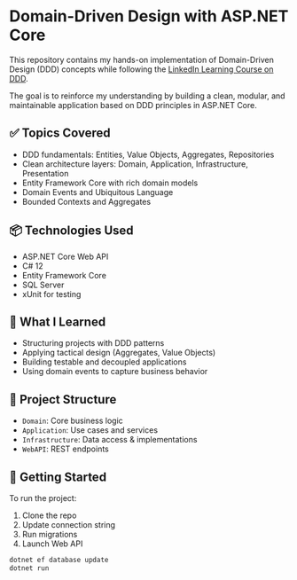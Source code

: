 # Domain-Driven Design with ASP.NET Core

This repository contains my hands-on implementation of Domain-Driven Design (DDD) concepts while following the [LinkedIn Learning Course on DDD](https://www.linkedin.com/learning/...). 

The goal is to reinforce my understanding by building a clean, modular, and maintainable application based on DDD principles in ASP.NET Core.

## ✅ Topics Covered

- DDD fundamentals: Entities, Value Objects, Aggregates, Repositories
- Clean architecture layers: Domain, Application, Infrastructure, Presentation
- Entity Framework Core with rich domain models
- Domain Events and Ubiquitous Language
- Bounded Contexts and Aggregates

## 📦 Technologies Used

- ASP.NET Core Web API
- C# 12
- Entity Framework Core
- SQL Server
- xUnit for testing

## 🧠 What I Learned

- Structuring projects with DDD patterns
- Applying tactical design (Aggregates, Value Objects)
- Building testable and decoupled applications
- Using domain events to capture business behavior

## 📂 Project Structure

- `Domain`: Core business logic
- `Application`: Use cases and services
- `Infrastructure`: Data access & implementations
- `WebAPI`: REST endpoints

## 🚀 Getting Started

To run the project:
1. Clone the repo
2. Update connection string
3. Run migrations
4. Launch Web API

```bash
dotnet ef database update
dotnet run
